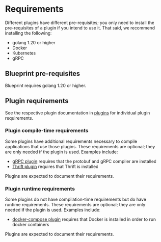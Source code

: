 # Requirements

Different plugins have different pre-requisites; you only need to install the pre-requisites of a plugin if you intend to use it.  That said, we recommend installing the following:

 * golang 1.20 or higher
 * Docker
 * Kubernetes
 * gRPC

## Blueprint pre-requisites

Blueprint requires golang 1.20 or higher.

## Plugin requirements

See the respective plugin documentation in [plugins](../../plugins/) for individual plugin requirements.

### Plugin compile-time requirements

Some plugins have additional requirements necessary to compile applications that use those plugins.  These requirements are optional; they are only needed if the plugin is used.  Examples include:
 - [gRPC plugin](../plugins/grpc) requires that the protobuf and gRPC compiler are installed
 - [Thrift plugin](../plugins/thrift/) requires that Thrift is installed

Plugins are expected to document their requirements.

### Plugin runtime requirements

Some plugins do not have compilation-time requirements but do have runtime requirements.  These requirements are optional; they are only needed if the plugin is used.  Examples include:
 - [docker-compose plugin](../plugins/dockerdeployment/) requires that Docker is installed in order to run docker containers

Plugins are expected to document their requirements.